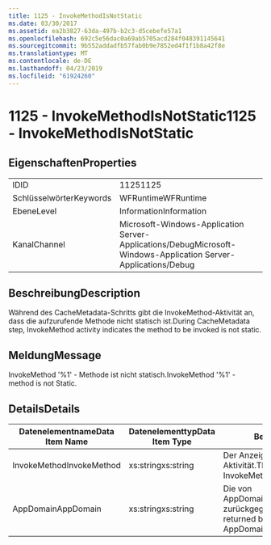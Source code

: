 ```yaml
---
title: 1125 - InvokeMethodIsNotStatic
ms.date: 03/30/2017
ms.assetid: ea2b3827-63da-497b-b2c3-d5cebefe57a1
ms.openlocfilehash: 692c5e56dac0a69ab5705acd284f048391145641
ms.sourcegitcommit: 9b552addadfb57fab0b9e7852ed4f1f1b8a42f8e
ms.translationtype: MT
ms.contentlocale: de-DE
ms.lasthandoff: 04/23/2019
ms.locfileid: "61924260"
---
```

# <a name="1125---invokemethodisnotstatic"></a><span data-ttu-id="352d3-102">1125 - InvokeMethodIsNotStatic</span><span class="sxs-lookup"><span data-stu-id="352d3-102">1125 - InvokeMethodIsNotStatic</span></span>
## <a name="properties"></a><span data-ttu-id="352d3-103">Eigenschaften</span><span class="sxs-lookup"><span data-stu-id="352d3-103">Properties</span></span>  
  
|||  
|-|-|  
|<span data-ttu-id="352d3-104">ID</span><span class="sxs-lookup"><span data-stu-id="352d3-104">ID</span></span>|<span data-ttu-id="352d3-105">1125</span><span class="sxs-lookup"><span data-stu-id="352d3-105">1125</span></span>|  
|<span data-ttu-id="352d3-106">Schlüsselwörter</span><span class="sxs-lookup"><span data-stu-id="352d3-106">Keywords</span></span>|<span data-ttu-id="352d3-107">WFRuntime</span><span class="sxs-lookup"><span data-stu-id="352d3-107">WFRuntime</span></span>|  
|<span data-ttu-id="352d3-108">Ebene</span><span class="sxs-lookup"><span data-stu-id="352d3-108">Level</span></span>|<span data-ttu-id="352d3-109">Information</span><span class="sxs-lookup"><span data-stu-id="352d3-109">Information</span></span>|  
|<span data-ttu-id="352d3-110">Kanal</span><span class="sxs-lookup"><span data-stu-id="352d3-110">Channel</span></span>|<span data-ttu-id="352d3-111">Microsoft-Windows-Application Server-Applications/Debug</span><span class="sxs-lookup"><span data-stu-id="352d3-111">Microsoft-Windows-Application Server-Applications/Debug</span></span>|  
  
## <a name="description"></a><span data-ttu-id="352d3-112">Beschreibung</span><span class="sxs-lookup"><span data-stu-id="352d3-112">Description</span></span>  
 <span data-ttu-id="352d3-113">Während des CacheMetadata-Schritts gibt die InvokeMethod-Aktivität an, dass die aufzurufende Methode nicht statisch ist.</span><span class="sxs-lookup"><span data-stu-id="352d3-113">During CacheMetadata step, InvokeMethod activity indicates the method to be invoked is not static.</span></span>  
  
## <a name="message"></a><span data-ttu-id="352d3-114">Meldung</span><span class="sxs-lookup"><span data-stu-id="352d3-114">Message</span></span>  
 <span data-ttu-id="352d3-115">InvokeMethod '%1' - Methode ist nicht statisch.</span><span class="sxs-lookup"><span data-stu-id="352d3-115">InvokeMethod '%1' - method is not Static.</span></span>  
  
## <a name="details"></a><span data-ttu-id="352d3-116">Details</span><span class="sxs-lookup"><span data-stu-id="352d3-116">Details</span></span>  
  
|<span data-ttu-id="352d3-117">Datenelementname</span><span class="sxs-lookup"><span data-stu-id="352d3-117">Data Item Name</span></span>|<span data-ttu-id="352d3-118">Datenelementtyp</span><span class="sxs-lookup"><span data-stu-id="352d3-118">Data Item Type</span></span>|<span data-ttu-id="352d3-119">Beschreibung</span><span class="sxs-lookup"><span data-stu-id="352d3-119">Description</span></span>|  
|--------------------|--------------------|-----------------|  
|<span data-ttu-id="352d3-120">InvokeMethod</span><span class="sxs-lookup"><span data-stu-id="352d3-120">InvokeMethod</span></span>|<span data-ttu-id="352d3-121">xs:string</span><span class="sxs-lookup"><span data-stu-id="352d3-121">xs:string</span></span>|<span data-ttu-id="352d3-122">Der Anzeigename der InvokeMethod-Aktivität.</span><span class="sxs-lookup"><span data-stu-id="352d3-122">The display name of the InvokeMethod activity.</span></span>|  
|<span data-ttu-id="352d3-123">AppDomain</span><span class="sxs-lookup"><span data-stu-id="352d3-123">AppDomain</span></span>|<span data-ttu-id="352d3-124">xs:string</span><span class="sxs-lookup"><span data-stu-id="352d3-124">xs:string</span></span>|<span data-ttu-id="352d3-125">Die von AppDomain.CurrentDomain.FriendlyName zurückgegebene Zeichenfolge.</span><span class="sxs-lookup"><span data-stu-id="352d3-125">The string returned by AppDomain.CurrentDomain.FriendlyName.</span></span>|
